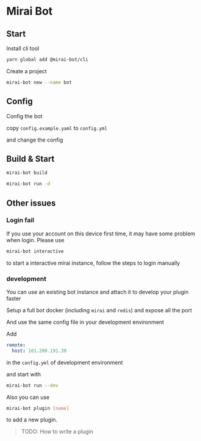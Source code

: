 # Mirai Bot

## Start

Install cli tool

```bash
yarn global add @mirai-bot/cli
```

Create a project

```bash
mirai-bot new --name bot
```

## Config

Config the bot

copy `config.example.yaml` to `config.yml`

and change the config

## Build & Start

```bash
mirai-bot build
```

```bash
mirai-bot run -d
```

## Other issues

### Login fail

If you use your account on this device first time, it may have some problem when login. Please use 

```bash
mirai-bot interactive
```

to start a interactive mirai instance, follow the steps to login manually

### development

You can use an existing bot instance and attach it to develop your plugin faster

Setup a full bot docker (including `mirai` and `redis`) and expose all the port

And use the same config file in your development environment

Add

```yaml
remote:
  host: 101.200.191.30
```

in the `config.yml` of development environment

and start with

```bash
mirai-bot run --dev
```

Also you can use 

```bash
mirai-bot plugin [name]
```

to add a new plugin.

> TODO: How to write a plugin

